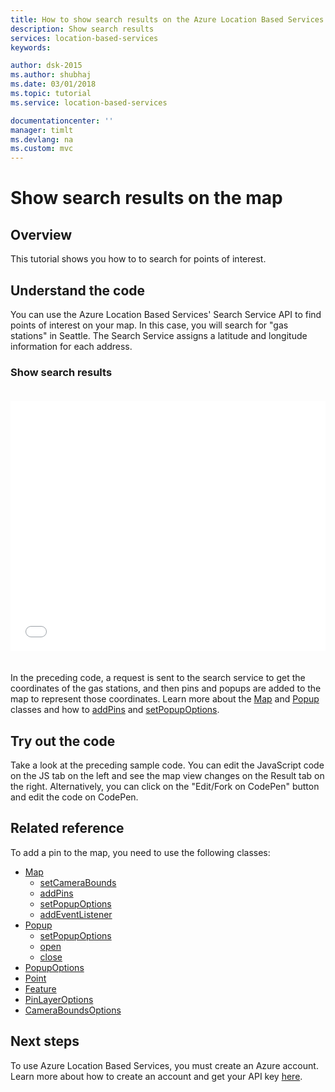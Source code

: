 ```yaml
---
title: How to show search results on the Azure Location Based Services' map | Microsoft Docs
description: Show search results
services: location-based-services
keywords: 

author: dsk-2015
ms.author: shubhaj
ms.date: 03/01/2018
ms.topic: tutorial
ms.service: location-based-services

documentationcenter: ''
manager: timlt
ms.devlang: na
ms.custom: mvc
---
```


# Show search results on the map

## Overview
This tutorial shows you how to to search for points of interest.

## Understand the code

You can use the Azure Location Based Services' Search Service API to find points of interest on your map. In this case, you will search for "gas stations" in Seattle. The Search Service assigns a latitude and longitude information for each address.

<a id="showSearchResults"></a>

### Show search results

<iframe height='400' scrolling='no' title='Show search results on a map' src='//codepen.io/S-J-M/embed/KQbaeM/?height=400&theme-id=dark&default-tab=js,result&embed-version=2&editable=true' frameborder='no' allowtransparency='true' allowfullscreen='true' style='width: 100%; margin-top: 20px; margin-bottom: 20px'>See the Pen <a href='https://codepen.io/S-J-M/pen/KQbaeM/'>Show search results on a map</a> by Azure Maps (<a href='https://codepen.io/S-J-M'>@S-J-M</a>) on <a href='https://codepen.io'>CodePen</a>.
</iframe>

In the preceding code, a request is sent to the search service to get the coordinates of the gas stations, and then pins and popups are added to the map to represent those coordinates. Learn more about the [Map](https://docs.microsoft.com/en-us/javascript/api/location-based-services-javascript/map?view=azure-iot-typescript-latest) and [Popup](https://docs.microsoft.com/en-us/javascript/api/location-based-services-javascript/popup?view=azure-iot-typescript-latest) classes and how to [addPins](https://docs.microsoft.com/en-us/javascript/api/location-based-services-javascript/map?view=azure-iot-typescript-latest#location_based_services_javascript_Map_addPins) and [setPopupOptions](https://docs.microsoft.com/en-us/javascript/api/location-based-services-javascript/popup?view=azure-iot-typescript-latest#location_based_services_javascript_Popup_setPopupOptions). 

## Try out the code 

Take a look at the preceding sample code. You can edit the JavaScript code on the JS tab on the left and see the map view changes on the Result tab on the right. Alternatively, you can click on the "Edit/Fork on CodePen" button and edit the code on CodePen. 

<a id="relatedReference"></a>

## Related reference

To add a pin to the map, you need to use the following classes:
* [Map](https://docs.microsoft.com/en-us/javascript/api/location-based-services-javascript/map?view=azure-iot-typescript-latest)
    * [setCameraBounds](https://docs.microsoft.com/en-us/javascript/api/location-based-services-javascript/map?view=azure-iot-typescript-latest#location_based_services_javascript_Map_setCameraBounds)
    * [addPins](https://docs.microsoft.com/en-us/javascript/api/location-based-services-javascript/map?view=azure-iot-typescript-latest#location_based_services_javascript_Map_addPins)
    * [setPopupOptions](https://docs.microsoft.com/en-us/javascript/api/location-based-services-javascript/popup?view=azure-iot-typescript-latest#location_based_services_javascript_Popup_setPopupOptions)
    * [addEventListener](https://docs.microsoft.com/en-us/javascript/api/location-based-services-javascript/map?view=azure-iot-typescript-latest#location_based_services_javascript_Map_addEventListener)
* [Popup](https://docs.microsoft.com/en-us/javascript/api/location-based-services-javascript/popup?view=azure-iot-typescript-latest)
    * [setPopupOptions](https://docs.microsoft.com/en-us/javascript/api/location-based-services-javascript/popup?view=azure-iot-typescript-latest#location_based_services_javascript_Popup_setPopupOptions)
    * [open](https://docs.microsoft.com/en-us/javascript/api/location-based-services-javascript/popup?view=azure-iot-typescript-latest#location_based_services_javascript_Popup_open)
    * [close](https://docs.microsoft.com/en-us/javascript/api/location-based-services-javascript/popup?view=azure-iot-typescript-latest#location_based_services_javascript_Popup_close)
* [PopupOptions](https://docs.microsoft.com/en-us/javascript/api/location-based-services-javascript/popupoptions?view=azure-iot-typescript-latest)
* [Point](https://docs.microsoft.com/en-us/javascript/api/location-based-services-javascript/point?view=azure-iot-typescript-latest)
* [Feature](https://docs.microsoft.com/en-us/javascript/api/location-based-services-javascript/feature?view=azure-iot-typescript-latest)
* [PinLayerOptions](https://docs.microsoft.com/en-us/javascript/api/location-based-services-javascript/pinlayeroptions?view=azure-iot-typescript-latest)
* [CameraBoundsOptions](https://docs.microsoft.com/en-us/javascript/api/location-based-services-javascript/cameraboundsoptions?view=azure-iot-typescript-latest)

## Next steps 

To use Azure Location Based Services, you must create an Azure account. Learn more about how to create an account and get your API key [here](https://docs.microsoft.com/en-us/azure/location-based-services/how-to-manage-account-keys).